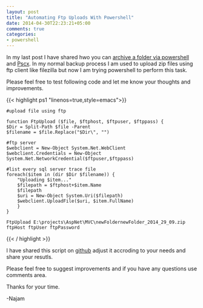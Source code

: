 ```yaml
---
layout: post
title: "Automating Ftp Uploads With Powershell"
date: 2014-04-30T22:23:21+05:00
comments: true
categories: 
- powershell
---
```



In my last post I have shared hwo you can [archive a folder via powershell](http://blog.najamsikander.com/blog/2014/10/01/archive-folders-with-powershell/) and [Pscx](https://pscx.codeplex.com/). In my normal backup process I am used to upload zip files using ftp client like filezilla but now I am trying powershell to perform this task. 

Please feel free to test following code and let me know your thoughts and improvements.

{{< highlight ps1  "linenos=true,style=emacs">}}

    #upload file using ftp

    function FtpUpload ($file, $ftphost, $ftpuser, $ftppass) {
    $Dir = Split-Path $file -Parent 
    $filename = $file.Replace("$Dir\", "")

    #ftp server 
    $webclient = New-Object System.Net.WebClient 
    $webclient.Credentials = New-Object System.Net.NetworkCredential($ftpuser,$ftppass) 
    
    #list every sql server trace file 
    foreach($item in (dir $Dir $filename)) { 
        "Uploading $item..." 
        $filepath = $ftphost+$item.Name
        $filepath
        $uri = New-Object System.Uri($filepath)
        $webclient.UploadFile($uri, $item.FullName)
        } 
    }

    FtpUpload E:\projects\AspNet\MVC\newFoldernewFolder_2014_29_09.zip ftpHost ftpUser ftpPassword
    
{{< / highlight >}}

I have shared this script on [github](https://github.com/najamsk/powershellRepo) adjust it accroding to your needs and share your resutls. 

Please feel free to suggest improvements and if you have any questions use comments area.

Thanks for your time. 

-Najam
